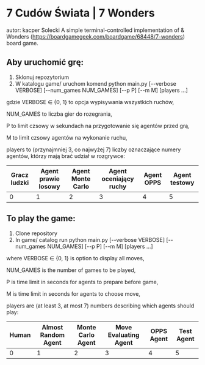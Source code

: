 # 7 Cudów Świata | 7 Wonders
autor: kacper Solecki
A simple terminal-controlled implementation of & Wonders (https://boardgamegeek.com/boardgame/68448/7-wonders) board game.

## Aby uruchomić grę:

1) Sklonuj repozytorium
2) W katalogu game/ uruchom komend
  python main.py [--verbose VERBOSE] [--num_games NUM_GAMES] [--p P] [--m M] [players ...]
  
  gdzie VERBOSE $\in$ {0, 1} to opcja wypisywania wszystkich ruchów,
  
  NUM_GAMES to liczba gier do rozegrania,
  
  P to limit czsowy w sekundach na przygotowanie się agentów przed grą,
  
  M to limit czsowy agentów na wykonanie ruchu,
  
  players to (przynajmniej 3, co najwyżej 7) liczby oznaczające numery agentów, którzy mają brać udział w rozgrywce:
  
  | Gracz ludzki | Agent prawie losowy  | Agent Monte Carlo | Agent oceniający ruchy | Agent OPPS | Agent testowy |
  | --------     | --------             | --------          | -------                | ------     | ------        |
  | 0            | 1                    | 2                 | 3                      | 4          | 5             |

## To play the game:

1) Clone repository
2) In game/ catalog run
  python main.py [--verbose VERBOSE] [--num_games NUM_GAMES] [--p P] [--m M] [players ...]
  
  where VERBOSE $\in$ {0, 1} is option to display all moves,
  
  NUM_GAMES is the number of games to be played,
  
  P is time limit in seconds for agents to prepare before game,
  
  M is time limit in seconds for agents to choose move,
  
  players are (at least 3, at most 7) numbers describing which agents should play:
  
  | Human | Almost Random Agent  | Monte Carlo Agent | Move Evaluating Agent | OPPS Agent | Test Agent |
  | --------     | --------             | --------          | -------                | ------     | ------        |
  | 0            | 1                    | 2                 | 3                      | 4          | 5             |
